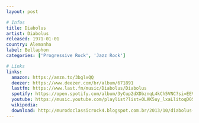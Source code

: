 ```yaml
---
layout: post

# Infos
title: Diabolus
artist: Diabolus
released: 1971-01-01
country: Alemanha
label: Bellaphon
categories: ['Progressive Rock', 'Jazz Rock']

# Links
links:
  amazon: https://amzn.to/3bglxQQ
  deezer: https://www.deezer.com/br/album/671891
  lastfm: https://www.last.fm/music/Diabolus/Diabolus
  spotify: https://open.spotify.com/album/3yCup2dXDbznqL4kCh5VNC?si=EEVHKSgyQF2KcAH-urPDWA
  youtube: https://music.youtube.com/playlist?list=OLAK5uy_lxaLlitoqD0S4vBWgfTYMMhjSMI25lt2U
  wikipedia:
  download: http://murodoclassicrock4.blogspot.com.br/2013/10/diabolus-high-tones-1972.html
---
```

